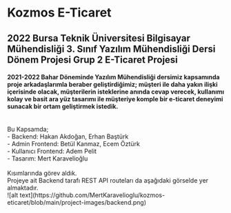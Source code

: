 # Kozmos E-Ticaret
## 2022 Bursa Teknik Üniversitesi Bilgisayar Mühendisliği 3. Sınıf Yazılım Mühendisliği Dersi Dönem Projesi Grup 2 E-Ticaret Projesi
#### 2021-2022 Bahar Döneminde Yazılım Mühendisliği dersimiz kapsamında proje arkadaşlarımla beraber geliştirdiğimiz; müşteri ile daha yakın ilişki içerisinde olacak, müşterilerin isteklerine anında cevap verecek, kullanımı kolay ve basit ara yüz tasarımı ile müşteriye komple bir e-ticaret deneyimi sunacak bir ortam geliştirmek istedik.
<br />
Bu Kapsamda; <br>
- Backend: Hakan Akdoğan, Erhan Baştürk <br>
- Admin Frontend: Betül Kanmaz, Ecem Öztürk <br>
- Kullanıcı Frontend: Adem Pelit <br>
- Tasarım: Mert Karavelioğlu <br><br>
Kısımlarında görev aldık.<br>
Projeye ait Backend tarafı REST API routeları da aşağıdaki görselde yer almaktadır.
 <br>
![alt text](https://github.com/MertKaravelioglu/kozmos-eticaret/blob/main/project-images/backend.png)
